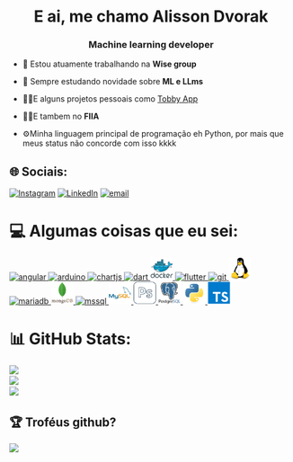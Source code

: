 <h1 align="center">E ai, me chamo Alisson Dvorak</h1>
<h3 align="center">Machine learning developer</h3>

- 🔭 Estou atuamente trabalhando na **Wise group**

- 🌱 Sempre estudando novidade sobre **ML e LLms**

- 👨‍💻E alguns projetos pessoais como [Tobby App](https://play.google.com/store/apps/details?id=br.com.tobby.tobby_app&hl=pt_BR)

- 👨‍💻E tambem no **FIIA**

- ⚙️Minha linguagem principal de programação eh Python, por mais que meus status não concorde com isso kkkk


## 🌐 Sociais:
[![Instagram](https://img.shields.io/badge/Instagram-%23E4405F.svg?logo=Instagram&logoColor=white)](https://instagram.com/alisson.dvorak) [![LinkedIn](https://img.shields.io/badge/LinkedIn-%230077B5.svg?logo=linkedin&logoColor=white)](https://linkedin.com/in/alisson-dvorak) [![email](https://img.shields.io/badge/Email-D14836?logo=gmail&logoColor=white)](mailto:alissondvorak@gmail.com) 

# 💻 Algumas coisas que eu sei:
<p align="left"> <a href="https://angular.io" target="_blank" rel="noreferrer"> <img src="https://angular.io/assets/images/logos/angular/angular.svg" alt="angular" width="40" height="40"/> </a> <a href="https://www.arduino.cc/" target="_blank" rel="noreferrer"> <img src="https://cdn.worldvectorlogo.com/logos/arduino-1.svg" alt="arduino" width="40" height="40"/> </a> <a href="https://www.chartjs.org" target="_blank" rel="noreferrer"> <img src="https://www.chartjs.org/media/logo-title.svg" alt="chartjs" width="40" height="40"/> </a> <a href="https://dart.dev" target="_blank" rel="noreferrer"> <img src="https://www.vectorlogo.zone/logos/dartlang/dartlang-icon.svg" alt="dart" width="40" height="40"/> </a> <a href="https://www.docker.com/" target="_blank" rel="noreferrer"> <img src="https://raw.githubusercontent.com/devicons/devicon/master/icons/docker/docker-original-wordmark.svg" alt="docker" width="40" height="40"/> </a> <a href="https://flutter.dev" target="_blank" rel="noreferrer"> <img src="https://www.vectorlogo.zone/logos/flutterio/flutterio-icon.svg" alt="flutter" width="40" height="40"/> </a> <a href="https://git-scm.com/" target="_blank" rel="noreferrer"> <img src="https://www.vectorlogo.zone/logos/git-scm/git-scm-icon.svg" alt="git" width="40" height="40"/> </a> <a href="https://www.linux.org/" target="_blank" rel="noreferrer"> <img src="https://raw.githubusercontent.com/devicons/devicon/master/icons/linux/linux-original.svg" alt="linux" width="40" height="40"/> </a> <a href="https://mariadb.org/" target="_blank" rel="noreferrer"> <img src="https://www.vectorlogo.zone/logos/mariadb/mariadb-icon.svg" alt="mariadb" width="40" height="40"/> </a> <a href="https://www.mongodb.com/" target="_blank" rel="noreferrer"> <img src="https://raw.githubusercontent.com/devicons/devicon/master/icons/mongodb/mongodb-original-wordmark.svg" alt="mongodb" width="40" height="40"/> </a> <a href="https://www.microsoft.com/en-us/sql-server" target="_blank" rel="noreferrer"> <img src="https://www.svgrepo.com/show/303229/microsoft-sql-server-logo.svg" alt="mssql" width="40" height="40"/> </a> <a href="https://www.mysql.com/" target="_blank" rel="noreferrer"> <img src="https://raw.githubusercontent.com/devicons/devicon/master/icons/mysql/mysql-original-wordmark.svg" alt="mysql" width="40" height="40"/> </a> <a href="https://www.photoshop.com/en" target="_blank" rel="noreferrer"> <img src="https://raw.githubusercontent.com/devicons/devicon/master/icons/photoshop/photoshop-line.svg" alt="photoshop" width="40" height="40"/> </a> <a href="https://www.postgresql.org" target="_blank" rel="noreferrer"> <img src="https://raw.githubusercontent.com/devicons/devicon/master/icons/postgresql/postgresql-original-wordmark.svg" alt="postgresql" width="40" height="40"/> </a> <a href="https://www.python.org" target="_blank" rel="noreferrer"> <img src="https://raw.githubusercontent.com/devicons/devicon/master/icons/python/python-original.svg" alt="python" width="40" height="40"/> </a> <a href="https://www.typescriptlang.org/" target="_blank" rel="noreferrer"> <img src="https://raw.githubusercontent.com/devicons/devicon/master/icons/typescript/typescript-original.svg" alt="typescript" width="40" height="40"/> </a> </p>

# 📊 GitHub Stats:
![](https://github-readme-stats.vercel.app/api?username=ALISSONDVORAK&theme=dark&hide_border=false&include_all_commits=false&count_private=false)<br/>
![](https://nirzak-streak-stats.vercel.app/?user=ALISSONDVORAK&theme=dark&hide_border=false)<br/>
![](https://github-readme-stats.vercel.app/api/top-langs/?username=ALISSONDVORAK&theme=dark&hide_border=false&include_all_commits=false&count_private=false&layout=compact)

## 🏆 Troféus github?
![](https://github-profile-trophy.vercel.app/?username=ALISSONDVORAK&theme=nord&no-frame=false&no-bg=false&margin-w=4)


<!-- Proudly created with GPRM ( https://gprm.itsvg.in ) -->
